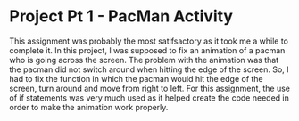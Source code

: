# Project Pt 1 - PacMan Activity
This assignment was probably the most satifsactory as it took me a while to complete it. In this project, I was supposed to fix an animation of a pacman who is going across the screen. The problem with the animation was that the pacman did not switch around when hitting the edge of the screen. So, I had to fix the function in which the pacman would hit the edge of the screen, turn around and move from right to left. For this assignment, the use of if statements was very much used as it helped create the code needed in order to make the animation work properly. 